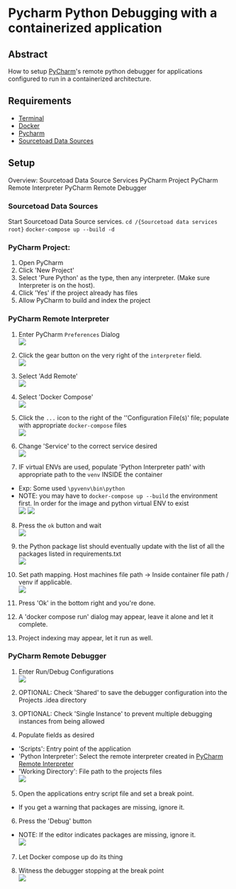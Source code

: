 # Pycharm Python Debugging with a containerized application

## Abstract

How to setup [PyCharm](https://www.jetbrains.com/pycharm/)'s remote python debugger for applications configured to run in a containerized architecture.

## Requirements

 - [Terminal](https://en.wikipedia.org/wiki/Command-line_interface#Command_prompt)
 - [Docker](https://www.docker.com/)
 - [Pycharm](https://www.jetbrains.com/pycharm/)
 - [Sourcetoad Data Sources](https://bitbucket.org/Sourcetoad/devop-tools)

## Setup

Overview:
Sourcetoad Data Source Services
PyCharm Project
PyCharm Remote Interpreter
PyCharm Remote Debugger

### Sourcetoad Data Sources
Start Sourcetoad Data Source services.
    `cd /{Sourcetoad data services root}`
    `docker-compose up --build -d`


### PyCharm Project:

 1) Open PyCharm  
 2) Click 'New Project'  
 3) Select 'Pure Python' as the type, then any interpreter. (Make sure Interpreter is on the host).  
 4) Click 'Yes' if the project already has files  
 5) Allow PyCharm to build and index the project  

### PyCharm Remote Interpreter

 1) Enter PyCharm `Preferences` Dialog  
![](./img/remote-interpreter/1-projectpreferances.png)

 2) Click the gear button on the very right of the `interpreter` field.  
![](./img/remote-interpreter/2-gearicon.png)

 3) Select 'Add Remote'  
![](./img/remote-interpreter/3-addremote.png)

 4) Select 'Docker Compose'  
![](./img/remote-interpreter/4-dockercompose.png)

 5) Click the `...` icon to the right of the ''Configuration File(s)' file; populate with appropriate `docker-compose` files  
![](./img/remote-interpreter/5-dockercomposefiles.png)

 6) Change 'Service' to the correct service desired  
![](./img/remote-interpreter/6-containerserviceselection.png)

 7) IF virtual ENVs are used, populate 'Python Interpreter path' with appropriate path to the `venv` INSIDE the container
 - Exp: Some used `\pyvenv\bin\python`
 - NOTE: you may have to `docker-compose up --build` the environment first. In order for the image and python virtual ENV to exist  
![](./img/remote-interpreter/7-dcpopulated.png)
![](./img/remote-interpreter/7-dcremoteintyerpreter.png)

 8) Press the `ok` button and wait  
![](./img/remote-interpreter/8-waitforpythonpacakges.png)

 9) the Python package list should eventually update with the list of all the packages listed in requirements.txt  
![](./img/remote-interpreter/9-pythonpackage.png)

 10) Set path mapping. Host machines file path -> Inside container file path / venv if applicable.  
![](./img/remote-interpreter/10-pathmapping.png)

 11) Press 'Ok' in the bottom right and you're done.

 12) A 'docker compose run' dialog may appear, leave it alone and let it complete.

 13) Project indexing may appear, let it run as well.

### PyCharm Remote Debugger

 1) Enter Run/Debug Configurations  
![](./img/remote-debugger/1-enterdebuggerconfig.png)

 2) OPTIONAL: Check 'Shared' to save the debugger configuration into the Projects .idea directory

 3) OPTIONAL: Check 'Single Instance' to prevent multiple debugging instances from being allowed

 4) Populate fields as desired
  - 'Scripts': Entry point of the application
  - 'Python Interpreter': Select the remote interpreter created in [PyCharm Remote Interpreter](./readme.md#PyCharm%20Remote%20Interpreter)
  - 'Working Directory': File path to the projects files  
![](./img/remote-debugger/4-debuggersettings.png)

 5) Open the applications entry script file and set a break point.
 - If you get a warning that packages are missing, ignore it.

 6) Press the 'Debug' button
 - NOTE: If the editor indicates packages are missing, ignore it.  
![](./img/remote-debugger/6-pressdebug.png)

 7) Let Docker compose up do its thing

 8) Witness the debugger stopping at the break point  
![](./img/remote-debugger/8-debugstoppedatbreakpoint.png)